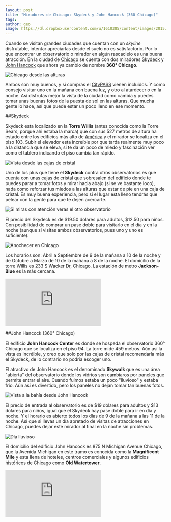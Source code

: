 ```yaml
---
layout: post
title: "Miradores de Chicago: Skydeck y John Hancock (360 Chicago)"
tags: 
author: geo
image: https://dl.dropboxusercontent.com/u/1610385/content/images/2015/06/322.JPG
---
```

Cuando se visitan grandes ciudades que cuentan con un *skyline* disfrutable, intentar apreciarlas desde el suelo no es satisfactorio. Por lo que encontrar un observatorio o mirador en algún rascacielo es una buena atracción. En la ciudad de [Chicago](/tag/chicago) se cuenta con dos miradores [Skydeck](http://theskydeck.com/) y [John Hancock](http://www.360chicago.com/) que ahora ya cambio de nombre **360° Chicago**.

![Chicago desde las alturas](https://dl.dropboxusercontent.com/u/1610385/content/images/2015/06/DSC09784.JPG)

Ambos son muy buenos, y si compras el [CityPASS](/citypass) vienen incluidos. Y como consejo visitar uno en la mañana con buena luz, y otro al atardecer o en la noche. Así disfrutas mejor la vista de la ciudad como cambia y puedes tomar unas buenas fotos de la puesta de sol en las alturas. Que mucha gente lo hace, así que puede estar un poco lleno en ese momento.

##Skydeck

Skydeck esta localizado en la **Torre Willis** (antes conocida como la Torre Sears, porque ahi estaba la marca) que con sus 527 metros de altura ha estado entre los edificios más alto de [América](/tag/america) y el mirador se localiza en el piso 103. Subir el elevador esta increíble por que tarda realmente muy poco a la distancia que se eleva, si te da un poco de miedo y fascinación ver como el tablero indicando el piso cambia tan rápido.

![Vista desde las cajas de cristal](https://dl.dropboxusercontent.com/u/1610385/content/images/2015/06/DSC09803.JPG)

Uno de los plus que tiene el **Skydeck** contra otros observatorios es que cuenta con unas cajas de cristal que sobresalen del edificio donde te puedes parar a tomar fotos y mirar hacia abajo (si se ve bastante loco), nada como reforzar tus miedos a las alturas que estar de pie en una caja de cristal. Es muy buena experiencia, pero si el lugar esta lleno tendrás que pelear con la gente para que te dejen acercarte.

![Si miras con atención veras el otro observatorio](https://dl.dropboxusercontent.com/u/1610385/content/images/2015/06/339.JPG)

El precio del Skydeck es de $19.50 dolares para adultos, $12.50 para niños. Con posibilidad de comprar un pase doble para visitarlo en el día y en la noche (aunque si visitas ambos observatorios, pues uno y uno es suficiente). 

![Anochecer en Chicago](https://dl.dropboxusercontent.com/u/1610385/content/images/2015/06/DSC09821.JPG)

Los horarios son: Abril a Septiembre de 9 de la mañana a 10 de la noche y de Octubre a Marzo de 10 de la mañana a 8 de la noche. El domicilio de la torre Willis es 233 S Wacker Dr, Chicago. La estación de metro **Jackson-Blue** es la más cercana.

<div class="embed-responsive embed-responsive-16by9">
<iframe src="https://www.google.com/maps/embed?pb=!1m14!1m8!1m3!1d5941.325746720417!2d-87.63682393378886!3d41.87859927000601!3m2!1i1024!2i768!4f13.1!3m3!1m2!1s0x0%3A0xcf09307f0945d4fd!2sSkydeck+Chicago!5e0!3m2!1sen!2s!4v1434116135239"  class="embed-responsive-item" frameborder="0" style="border:0"></iframe>
</div>

##John Hancock (360° Chicago)

El edificio **John Hancock Center** es donde se hospeda el observatorio 360° Chicago que se localiza en el piso 94. La torre mide 459 metros. Aún así la vista es incréible, y creo que solo por las cajas de cristal recomendaría más el Skydeck, de lo contrario no podría escoger uno.

El atractivo de John Hancock es el denominado **Skywalk** que es una área "abierta" del observatorio donde los vidrios son cambiaros por paneles que permite entrar el aire. Cuando fuimos estaba un poco "lluvioso" y estaba frío. Aún así es divertido, pero los paneles no dejan tomar tan buenas fotos.

![Vista a la bahía desde John Hancock](https://dl.dropboxusercontent.com/u/1610385/content/images/2015/06/2013-09-15-11-13-25.jpg)

El precio de entrada al observatorio es de $19 dolares para adultos y $13 dolares para niños, igual que el Skydeck hay pase doble para ir en día y noche. Y el horario es abierto todos los días de 9 de la mañana a las 11 de la noche. Así que si llevas un día apretado de visitas de atracciones en Chicago, puedes dejar este mirador al final en la noche sin problemas.

![Día lluvioso](https://dl.dropboxusercontent.com/u/1610385/content/images/2015/06/2013-09-15-11-15-42.jpg)

El domicilio del edificio John Hancock es 875 N Michigan Avenue
Chicago, que la Avenida Michigan en este tramo es conocida como la **Magnificent Mile** y esta llena de hoteles, centros comerciales y algunos edificios históricos de Chicago como **Old Watertower**.

<div class="embed-responsive embed-responsive-16by9">
<iframe src="https://www.google.com/maps/embed?pb=!1m18!1m12!1m3!1d2969.7305308867953!2d-87.622731!3d41.898652!2m3!1f0!2f0!3f0!3m2!1i1024!2i768!4f13.1!3m3!1m2!1s0x880fd3541290b235%3A0x7314937a7703eb74!2s360+CHICAGO!5e0!3m2!1sen!2s!4v1434116225244" class="embed-responsive-item" frameborder="0" style="border:0"></iframe>
</div>
